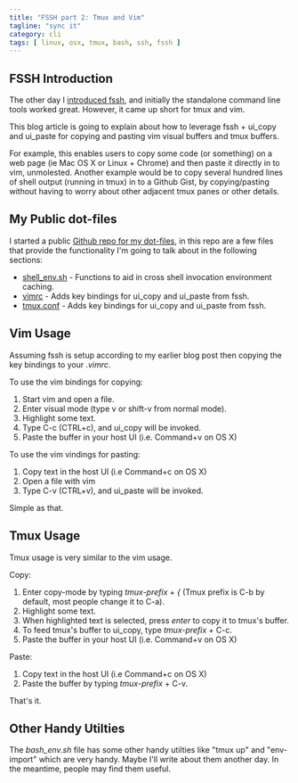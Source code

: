 ```yaml
---
title: "FSSH part 2: Tmux and Vim"
tagline: "sync it"
category: cli
tags: [ linux, osx, tmux, bash, ssh, fssh ]
---
```


FSSH Introduction
-----------------

The other day I [introduced fssh](/linux/2013/06/15/remote-ssh-copy-paste-buffers-using-fssh/), and initially the standalone command line tools worked great.  However, it came up short for tmux and vim.

This blog article is going to explain about how to leverage fssh + ui_copy and ui_paste for copying and pasting vim visual buffers and tmux buffers.

For example, this enables users to copy some code (or something) on a web page (ie Mac OS X or Linux + Chrome) and then paste it directly in to vim, unmolested.  Another example would be to copy several hundred lines of shell output (running in tmux) in to a Github Gist, by copying/pasting without having to worry about other adjacent tmux panes or other details.


My Public dot-files
-----------------

I started a public [Github repo for my dot-files](https://github.com/kylemanna/dot-files), in this repo are a few files that provide the functionality I'm going to talk about in the following sections:

* [shell_env.sh](https://github.com/kylemanna/dot-files/blob/master/.shell_env.sh) - Functions to aid in cross shell invocation environment caching.
* [vimrc](https://github.com/kylemanna/dot-files/blob/master/.vimrc) - Adds key bindings for ui_copy and ui_paste from fssh.
* [tmux.conf](https://github.com/kylemanna/dot-files/blob/master/.tmux.conf) - Adds key bindings for ui_copy and ui_paste from fssh.


Vim Usage
---------

Assuming fssh is setup according to my earlier blog post then copying the key bindings to your *.vimrc*.

To use the vim bindings for copying:

1. Start vim and open a file.
2. Enter visual mode (type v or shift-v from normal mode).
3. Highlight some text.
4. Type C-c (CTRL+c), and ui_copy will be invoked.
5. Paste the buffer in your host UI (i.e. Command+v on OS X)

To use the vim vindings for pasting:

1. Copy text in the host UI (i.e Command+c on OS X)
2. Open a file with vim
3. Type C-v (CTRL+v), and ui_paste will be invoked.

Simple as that.


Tmux Usage
----------

Tmux usage is very similar to the vim usage.

Copy:

1. Enter copy-mode by typing *tmux-prefix* + *{* (Tmux prefix is C-b by default, most people change it to C-a).
2. Highlight some text.
3. When highlighted text is selected, press *enter* to copy it to tmux's buffer.
4. To feed tmux's buffer to ui_copy, type *tmux-prefix* + C-c.
5. Paste the buffer in your host UI (i.e. Command+v on OS X)

Paste:

1. Copy text in the host UI (i.e Command+c on OS X)
2. Paste the buffer by typing *tmux-prefix* + C-v.

That's it.


Other Handy Utilties
--------------------

The *bash_env.sh* file has some other handy utilties like "tmux up" and "env-import" which are very handy.  Maybe I'll write about them another day.  In the meantime, people may find them useful.
